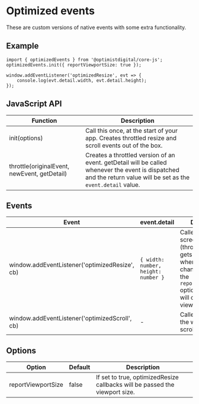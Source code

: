 # Optimized events

These are custom versions of native events with some extra functionality.

## Example

```
import { optimizedEvents } from '@optimistdigital/core-js';
optimizedEvents.init({ reportViewportSize: true });

window.addEventListener('optimizedResize', evt => {
    console.log(evt.detail.width, evt.detail.height);
});
```

## JavaScript API

|Function|Description|
|---|---|
|init(options)|Call this once, at the start of your app. Creates throttled resize and scroll events out of the box.|
|throttle(originalEvent, newEvent, getDetail)|Creates a throttled version of an event. getDetail will be called whenever the event is dispatched and the return value will be set as the `event.detail` value.|

## Events

|Event|event.detail|Description|
|---|---|---|
|window.addEventListener('optimizedResize', cb)|`{ width: number, height: number }`|Called when the screen is resized (throttled). Also gets dispatched when orientation changes. If you use the `reportViewportSize` option, evt.detail will contain the viewport size.|
|window.addEventListener('optimizedScroll', cb)|-|Called whenever the window is scrolled (throttled).|

## Options

|Option|Default|Description|
|---|---|---|
|reportViewportSize|false|If set to true, optimizedResize callbacks will be passed the viewport size. |
